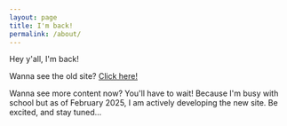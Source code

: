 ```yaml
---
layout: page
title: I'm back!
permalink: /about/
---
```


Hey y'all, I'm back! 

Wanna see the old site? [Click here!](/legacy)

Wanna see more content now? You'll have to wait! Because I'm busy with school but as of February 2025, I am actively developing the new site. Be excited, and stay tuned...
